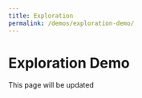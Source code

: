 ```yaml
---
title: Exploration
permalink: /demos/exploration-demo/
---
```

# Exploration Demo
This page will be updated